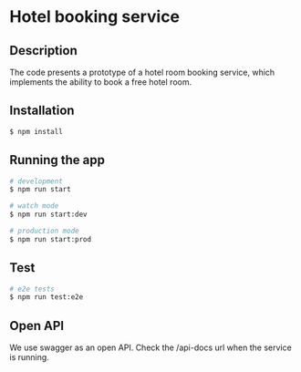 # Hotel booking service

## Description

The code presents a prototype of a hotel room booking service, which implements the ability to book a free hotel room.

## Installation

```bash
$ npm install
```

## Running the app

```bash
# development
$ npm run start

# watch mode
$ npm run start:dev

# production mode
$ npm run start:prod
```

## Test

```bash
# e2e tests
$ npm run test:e2e
```

## Open API

We use swagger as an open API. Check the /api-docs url when the service is running.
